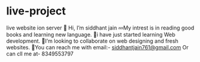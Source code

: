 # live-project
live website ion server
👋 Hi, I’m siddhant jain
 💤My intrest is  in reading good books and learning new language.
📌i have just started  learning Web development.
 🍁I’m looking to collaborate on web designing and fresh websites.
📍You can reach me with email:- siddhantjain761@gmail.com Or can cll me at- 8349553797
